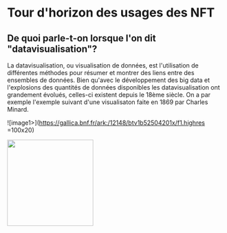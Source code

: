 # Tour d'horizon des usages des NFT

## De quoi parle-t-on lorsque l'on dit "datavisualisation"?

La datavisualisation, ou visualisation de données, est l'utilisation de différentes méthodes pour résumer et montrer des liens entre des ensembles de données. Bien qu'avec le développement des big data et l'explosions des quantités de données disponibles les datavisualisation ont grandement évolués, celles-ci existent depuis le 18ème siècle. On a par exemple l'exemple suivant d'une visualisaton faite en 1869 par Charles Minard.

![image1>](https://gallica.bnf.fr/ark:/12148/btv1b52504201x/f1.highres =100x20)

<img src="[http://....jpg](https://gallica.bnf.fr/ark:/12148/btv1b52504201x/f1.highres)" width="200" height="200" />

